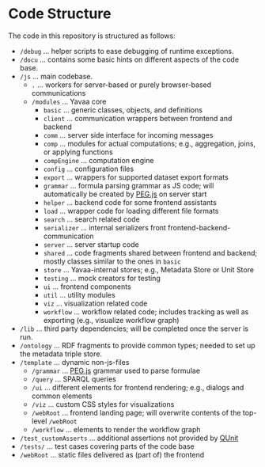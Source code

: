 # Code Structure

The code in this repository is structured as follows:

* `/debug` ... helper scripts to ease debugging of runtime exceptions.
* `/docu` ... contains some basic hints on different aspects of the code base.
* `/js` ... main codebase.
    * `.` ... workers for server-based or purely browser-based communications
    * `/modules` ... Yavaa core
        * `basic` ... generic classes, objects, and definitions
        * `client` ... communication wrappers between frontend and backend
        * `comm` ... server side interface for incoming messages
        * `comp` ... modules for actual computations; e.g., aggregation, joins, or applying functions
        * `compEngine` ... computation engine
        * `config` ... configuration files
        * `export` ... wrappers for supported dataset export formats
        * `grammar` ... formula parsing grammar as JS code; will automatically be created by [PEG.js](https://pegjs.org/) on server start
        * `helper` ... backend code for some frontend assistants
        * `load` ... wrapper code for loading different file formats
        * `search` ... search related code
        * `serializer` ... internal serializers front frontend-backend-communication
        * `server` ... server startup code
        * `shared` ... code fragments shared between frontend and backend; mostly classes similar to the ones in `basic`
        * `store` ... Yavaa-internal stores; e.g., Metadata Store or Unit Store
        * `testing` ... mock creators for testing
        * `ui` ...  frontend components
        * `util` ... utility modules
        * `viz` ... visualization related code
        * `workflow` ... workflow related code; includes tracking as well as exporting (e.g., visualize workflow graph)
* `/lib` ... third party dependencies; will be completed once the server is run.
* `/ontology` ... RDF fragments to provide common types; needed to set up the metadata triple store.
* `/template` ... dynamic non-js-files
    * `/grammar` ... [PEG.js](https://pegjs.org/) grammar used to parse formulae
    * `/query` ... SPARQL queries
    * `/ui` ... different elements for frontend rendering; e.g., dialogs and common elements
    * `/viz` ... custom CSS styles for visualizations
    * `/webRoot` ... frontend landing page; will overwrite contents of the top-level `/webRoot`
    * `/workflow` ... elements to render the workflow graph
* `/test_customAsserts` ... additional assertions not provided by [QUnit](https://qunitjs.com/)
* `/tests/` ... test cases covering parts of the code base
* `/webRoot` ... static files delivered as (part of) the frontend
